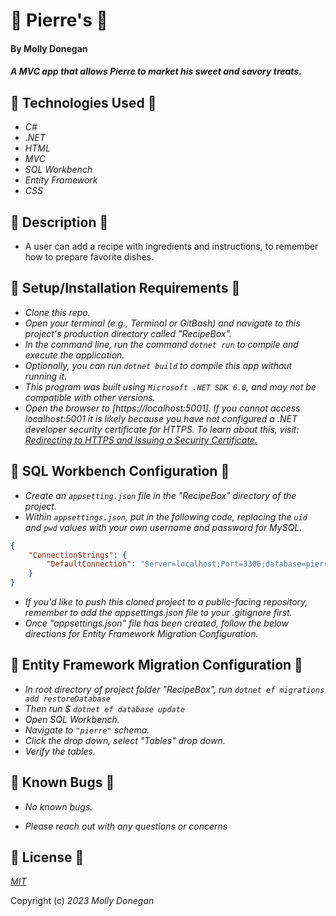 # 🍲 Pierre's 🍲

#### By Molly Donegan

#### _A MVC app that allows Pierre to market his sweet and savory treats._

## 🧂 Technologies Used 🧂
 
* _C#_
* _.NET_
* _HTML_
* _MVC_
* _SQL Workbench_
* _Entity Framework_
* _CSS_

## 🧂 Description 🧂

* A user can add a recipe with ingredients and instructions, to remember how to prepare favorite dishes.

## 🧂 Setup/Installation Requirements 🧂

* _Clone this repo._
* _Open your terminal (e.g., Terminal or GitBash) and navigate to this project's production directory called "RecipeBox"._
* _In the command line, run the command ``dotnet run`` to compile and execute the application._
* _Optionally, you can run ``dotnet build`` to compile this app without running it._
* _This program was built using `Microsoft .NET SDK 6.0`, and may not be compatible with other versions._
* _Open the browser to [https://localhost:5001]. If you cannot access localhost:5001 it is likely because you have not configured a .NET developer security certificate for HTTPS. To learn about this, visit: [Redirecting to HTTPS and Issuing a Security Certificate.](https://www.learnhowtoprogram.com/c-and-net/basic-web-applications/redirecting-to-https-and-issuing-a-security-certificate)_

## 🧂 SQL Workbench Configuration 🧂
* _Create an `appsetting.json` file in the "RecipeBox" directory of the project._
* _Within `appsettings.json`, put in the following code, replacing the `uid` and `pwd` values with your own username and password for MySQL._ 
```json
{
    "ConnectionStrings": {
        "DefaultConnection": "Server=localhost;Port=3306;database=pierre;uid=[YOUR-USERNAME-HERE];pwd=[YOUR-PASSWORD-HERE];"
    }
}
```
* _If you'd like to push this cloned project to a public-facing repository, remember to add the appsettings.json file to your .gitignore first._
* _Once "appsettings.json" file has been created, follow the below directions for Entity Framework Migration Configuration._ 

## 🧂 Entity Framework Migration Configuration 🧂

* _In root directory of project folder "RecipeBox", run `dotnet ef migrations add restoreDatabase`_
* _Then run $ `dotnet ef database update`_
* _Open SQL Workbench._
* _Navigate to `"pierre"` schema._
* _Click the drop down, select "Tables" drop down._
* _Verify the tables._

## 🥟 Known Bugs 🥟

* _No known bugs._

* _Please reach out with any questions or concerns_

## 🥟 License 🥟

_[MIT](https://opensource.org/license/mit/)_

Copyright (c) _2023_ _Molly Donegan_